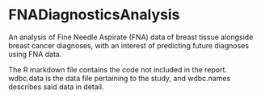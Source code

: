 # FNADiagnosticsAnalysis
An analysis of Fine Needle Aspirate (FNA) data of breast tissue alongside breast cancer diagnoses, with an interest of predicting future diagnoses using FNA data.

The R markdown file contains the code not included in the report. wdbc.data is the data file pertaining to the study, and wdbc.names describes said data in detail.
